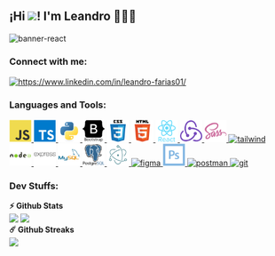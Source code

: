 

<h2 align="start">¡Hi <img src="https://github.com/sudnyeshtalekar/sudnyeshtalekar/blob/master/Assets/Hi.gif" width="20px">! I'm Leandro 👨🏻‍💻</h2>
   
   
<img align="center"  height="auto" width="500" src="https://user-images.githubusercontent.com/104572164/216793247-342e460d-1041-4105-9e07-49c2356476af.png" alt="banner-react" >

<h3 align="left">Connect with me:</h3>
<p align="left">
<a href="https://linkedin.com/in/https://www.linkedin.com/in/leandro-farias01/" target="blank"><img align="center" src="https://raw.githubusercontent.com/rahuldkjain/github-profile-readme-generator/master/src/images/icons/Social/linked-in-alt.svg" alt="https://www.linkedin.com/in/leandro-farias01/" height="30" width="40" /></a>
</p>

<h3 align="left">Languages and Tools:</h3>

<p><a
			href="https://developer.mozilla.org/en-US/docs/Web/JavaScript"
			target="_blank"
			rel="noreferrer">
			<img
				src="https://raw.githubusercontent.com/devicons/devicon/master/icons/javascript/javascript-original.svg"
				alt="javascript"
				width="40"
				height="40" />
		</a>
		<a href="https://www.typescriptlang.org/" target="_blank" rel="noreferrer">
			<img
				src="https://raw.githubusercontent.com/devicons/devicon/master/icons/typescript/typescript-original.svg"
				alt="typescript"
				width="40"
				height="40" />
		</a>
		<a href="https://www.python.org" target="_blank" rel="noreferrer">
			<img
				src="https://raw.githubusercontent.com/devicons/devicon/master/icons/python/python-original.svg"
				alt="python"
				width="40"
				height="40" />
		</a><a href="https://getbootstrap.com" target="_blank" rel="noreferrer">
			<img
				src="https://raw.githubusercontent.com/devicons/devicon/master/icons/bootstrap/bootstrap-plain-wordmark.svg"
				alt="bootstrap"
				width="40"
				height="40" />
		</a><a href="https://www.w3schools.com/css/" target="_blank" rel="noreferrer">
			<img
				src="https://raw.githubusercontent.com/devicons/devicon/master/icons/css3/css3-original-wordmark.svg"
				alt="css3"
				width="40"
				height="40" />
		</a>
		<a href="https://www.w3.org/html/" target="_blank" rel="noreferrer">
			<img
				src="https://raw.githubusercontent.com/devicons/devicon/master/icons/html5/html5-original-wordmark.svg"
				alt="html5"
				width="40"
				height="40" />
		</a>
		<a href="https://reactjs.org/" target="_blank" rel="noreferrer">
			<img
				src="https://raw.githubusercontent.com/devicons/devicon/master/icons/react/react-original-wordmark.svg"
				alt="react"
				width="40"
				height="40" />
		</a>
		<a href="https://redux.js.org" target="_blank" rel="noreferrer">
			<img
				src="https://raw.githubusercontent.com/devicons/devicon/master/icons/redux/redux-original.svg"
				alt="redux"
				width="40"
				height="40" />
		</a>
		<a href="https://sass-lang.com" target="_blank" rel="noreferrer">
			<img
				src="https://raw.githubusercontent.com/devicons/devicon/master/icons/sass/sass-original.svg"
				alt="sass"
				width="40"
				height="40" />
		</a>
		<a href="https://tailwindcss.com/" target="_blank" rel="noreferrer">
			<img
				src="https://www.vectorlogo.zone/logos/tailwindcss/tailwindcss-icon.svg"
				alt="tailwind"
				width="40"
				height="40" />
		</a><a href="https://nodejs.org" target="_blank" rel="noreferrer">
			<img
				src="https://raw.githubusercontent.com/devicons/devicon/master/icons/nodejs/nodejs-original-wordmark.svg"
				alt="nodejs"
				width="40"
				height="40" /> </a
		><a href="https://expressjs.com" target="_blank" rel="noreferrer">
			<img
				src="https://raw.githubusercontent.com/devicons/devicon/master/icons/express/express-original-wordmark.svg"
				alt="express"
				width="40"
				height="40" />
		</a><a href="https://www.mysql.com/" target="_blank" rel="noreferrer">
			<img
				src="https://raw.githubusercontent.com/devicons/devicon/master/icons/mysql/mysql-original-wordmark.svg"
				alt="mysql"
				width="40"
				height="40" />
		</a>
		<a href="https://www.postgresql.org" target="_blank" rel="noreferrer">
			<img
				src="https://raw.githubusercontent.com/devicons/devicon/master/icons/postgresql/postgresql-original-wordmark.svg"
				alt="postgresql"
				width="40"
				height="40" />
		</a><a href="https://www.electronjs.org" target="_blank" rel="noreferrer">
			<img
				src="https://raw.githubusercontent.com/devicons/devicon/master/icons/electron/electron-original.svg"
				alt="electron"
				width="40"
				height="40" />
		</a><a href="https://www.figma.com/" target="_blank" rel="noreferrer">
			<img
				src="https://www.vectorlogo.zone/logos/figma/figma-icon.svg"
				alt="figma"
				width="40"
				height="40" /> </a
		><a href="https://www.photoshop.com/en" target="_blank" rel="noreferrer">
			<img
				src="https://raw.githubusercontent.com/devicons/devicon/master/icons/photoshop/photoshop-line.svg"
				alt="photoshop"
				width="40"
				height="40" />
		</a>
		<a href="https://postman.com" target="_blank" rel="noreferrer">
			<img
				src="https://www.vectorlogo.zone/logos/getpostman/getpostman-icon.svg"
				alt="postman"
				width="40"
				height="40" />
		</a><a href="https://git-scm.com/" target="_blank" rel="noreferrer">
			<img
				src="https://www.vectorlogo.zone/logos/git-scm/git-scm-icon.svg"
				alt="git"
				width="40"
				height="40" />
		</a></p>

###  Dev Stuffs:

  <summary><b>⚡ Github Stats</b></summary>
  
<img height="180em" src="https://github-readme-stats.vercel.app/api?username=LeandroF01&show_icons=true&hide_border=true&&count_private=true&include_all_commits=true" />

  <img height="180em" src="https://github-readme-stats.vercel.app/api/top-langs/?username=LeandroF01&exclude_repo=KNN-Image-Classification&show_icons=true&hide_border=true&layout=compact&langs_count=8"/>

<summary><b>☄️ Github Streaks</b></summary>
<img height="180em" src="https://github-readme-streak-stats.herokuapp.com/?user=LeandroF01&hide_border=true" />


